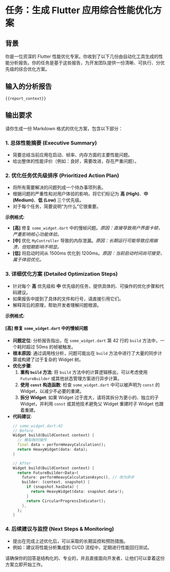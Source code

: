 # 任务：生成 Flutter 应用综合性能优化方案

## 背景
你是一位资深的 Flutter 性能优化专家。你收到了以下几份由自动化工具生成的性能分析报告。你的任务是基于这些报告，为开发团队提供一份清晰、可执行、分优先级的综合优化方案。

## 输入的分析报告
```
{{report_context}}
```

## 输出要求
请你生成一份 Markdown 格式的优化方案，包含以下部分：

### 1. **总体性能摘要 (Executive Summary)**
- 简要总结当前应用在启动、帧率、内存方面的主要性能问题。
- 给出整体的性能评价（例如：良好，需要改进，存在严重问题）。

### 2. **优化任务优先级排序 (Prioritized Action Plan)**
- 将所有需要解决的问题列成一个待办事项列表。
- 根据问题的严重性和对用户体验的影响，将它们标记为 **高 (High)**、**中 (Medium)**、**低 (Low)** 三个优先级。
- 对于每个任务，简要说明“为什么”它很重要。

**示例格式:**
- **[高]** 修复 `some_widget.dart` 中的慢帧问题。*原因：直接导致用户界面卡顿，严重影响核心功能体验。*
- **[中]** 优化 `MyController` 导致的内存泄漏。*原因：长期运行可能导致应用崩溃，但短期影响不明显。*
- **[低]** 将启动时间从 1500ms 优化到 1200ms。*原因：当前启动时间尚可接受，属于体验优化。*

### 3. **详细优化方案 (Detailed Optimization Steps)**
- 针对每个 **高** 优先级和 **中** 优先级的任务，提供具体的、可操作的优化步骤和代码建议。
- 如果报告中提到了具体的文件和行号，请直接引用它们。
- 解释背后的原理，帮助开发者理解问题根源。

**示例格式:**

#### **[高] 修复 `some_widget.dart` 中的慢帧问题**
- **问题定位**: 分析报告指出，在 `some_widget.dart` 第 42 行的 `build` 方法中，一个耗时超过 50ms 的帧被触发。
- **根本原因**: 通过调用栈分析，问题可能出在 `build` 方法中进行了大量的同步计算或构建了过于复杂的 Widget 树。
- **优化步骤**:
  1.  **重构 `build` 方法**: 将 `build` 方法中的计算逻辑移出，可以考虑使用 `FutureBuilder` 或其他状态管理方案进行异步计算。
  2.  **使用 `const` 构造函数**: 检查 `some_widget.dart` 中可以被声明为 `const` 的 Widget，以减少不必要的重建。
  3.  **拆分 Widget**: 如果 Widget 过于庞大，请将其拆分为更小的、独立的子 Widget，并利用 `const` 或其他技术避免父 Widget 重建时子 Widget 也跟着重建。
- **代码建议**:
  ```dart
  // some_widget.dart:42
  // Before
  Widget build(BuildContext context) {
    // 模拟耗时操作
    final data = performHeavyCalculation(); 
    return HeavyWidget(data: data);
  }

  // After
  Widget build(BuildContext context) {
    return FutureBuilder<Data>(
      future: performHeavyCalculationAsync(), // 改为异步
      builder: (context, snapshot) {
        if (snapshot.hasData) {
          return HeavyWidget(data: snapshot.data!);
        }
        return CircularProgressIndicator();
      },
    );
  }
  ```

### 4. **后续建议与监控 (Next Steps & Monitoring)**
- 提出在完成上述优化后，可以采取的长期监控和预防措施。
- 例如：建议将性能分析集成到 CI/CD 流程中，定期进行性能回归测试。

请确保你的回答是结构化的、专业的，并且直接面向开发者，让他们可以拿着这份方案立即开始工作。